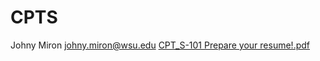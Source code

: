 # CPTS
Johny Miron 
johny.miron@wsu.edu
[](url)
[CPT_S-101 Prepare your resume!.pdf](https://github.com/JohnyMiron/CPTS/files/12788996/CPT_S-101.Prepare.your.resume.pdf)
